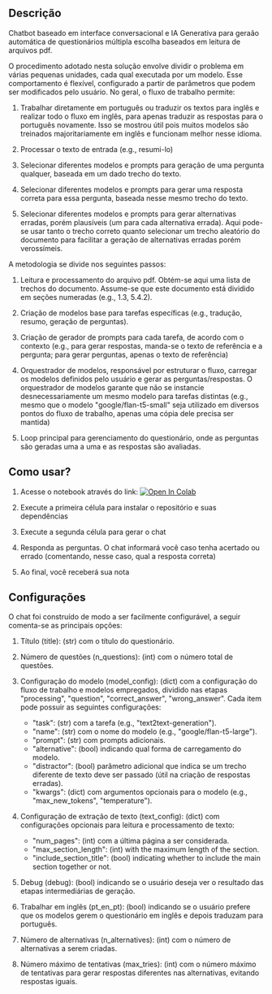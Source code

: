 ## Descrição
Chatbot baseado em interface conversacional e IA Generativa para geraão automática de questionários múltipla escolha
baseados em leitura de arquivos pdf.

O procedimento adotado nesta solução envolve dividir o problema em várias pequenas unidades, cada qual executada por um modelo.
Esse comportamento é flexível, configurado a partir de parâmetros que podem ser modificados pelo usuário. No geral, o fluxo de trabalho permite:
1. Trabalhar diretamente em português ou traduzir os textos para inglês e realizar todo o fluxo em inglês, para apenas traduzir as respostas para o português novamente. Isso se mostrou útil pois muitos modelos são treinados majoritariamente em inglês e funcionam melhor nesse idioma.

2. Processar o texto de entrada (e.g., resumi-lo)

3. Selecionar diferentes modelos e prompts para geração de uma pergunta qualquer, baseada em um dado trecho do texto.

4. Selecionar diferentes modelos e prompts para gerar uma resposta correta para essa pergunta, baseada nesse mesmo trecho do texto.

5. Selecionar diferentes modelos e prompts para gerar alternativas erradas, porém plausíveis (um para cada alternativa errada). Aqui pode-se usar tanto o trecho correto quanto selecionar um trecho aleatório do documento para facilitar a geração de alternativas erradas porém verossímeis.

A metodologia se divide nos seguintes passos:

1. Leitura e processamento do arquivo pdf. Obtém-se aqui uma lista de trechos do documento. Assume-se que este documento está dividido em seções numeradas (e.g., 1.3, 5.4.2).

2. Criação de modelos base para tarefas específicas (e.g., tradução, resumo, geração de perguntas).

3. Criação de gerador de prompts para cada tarefa, de acordo com o contexto (e.g., para gerar respostas, manda-se o texto de referência e a pergunta; para gerar perguntas, apenas o texto de referência)

4. Orquestrador de modelos, responsável por estruturar o fluxo, carregar os modelos definidos pelo usuário e gerar as perguntas/respostas. O orquestrador de modelos garante que não se instancie desnecessariamente um mesmo modelo para tarefas distintas (e.g., mesmo que o modelo "google/flan-t5-small" seja utilizado em diversos pontos do fluxo de trabalho, apenas uma cópia dele precisa ser mantida)

5. Loop principal para gerenciamento do questionário, onde as perguntas são geradas uma a uma e as respostas são avaliadas.

## Como usar?
1. Acesse o notebook através do link: [![Open In Colab](https://colab.research.google.com/assets/colab-badge.svg)](https://colab.research.google.com/github/MatheusSilvaGoncalves/generate_chat/blob/master/chat.ipynb)

2. Execute a primeira célula para instalar o repositório e suas dependências

3. Execute a segunda célula para gerar o chat

4. Responda as perguntas. O chat informará você caso tenha acertado ou errado (comentando, nesse caso, qual a resposta correta)

5. Ao final, você receberá sua nota

## Configurações

O chat foi construído de modo a ser facilmente configurável, a seguir comenta-se as principais opções:

1. Título (title): (str) com o título do questionário.
2. Número de questões (n_questions): (int) com o número total de questões.
4. Configuração do modelo (model_config): (dict) com a configuração do fluxo de trabalho e modelos empregados, dividido nas etapas
                "processing", "question", "correct_answer", "wrong_answer". Cada item 
                pode possuir as seguintes configurações: 

    - "task": (str) com a tarefa (e.g., "text2text-generation").
    - "name": (str) com o nome do modelo (e.g., "google/flan-t5-large").
    - "prompt": (str) com prompts adicionais.
    - "alternative": (bool) indicando qual forma de carregamento do modelo.
    - "distractor": (bool) parâmetro adicional que indica se um trecho diferente de texto deve ser passado (útil na criação de respostas erradas).
    - "kwargs": (dict) com argumentos opcionais para o modelo (e.g., "max_new_tokens", "temperature").
4. Configuração de extração de texto (text_config): (dict) com configurações opcionais para leitura e processamento de texto:
    - "num_pages": (int) com a última página a ser considerada.
    - "max_section_length": (int) with the maximum length of the section.
    - "include_section_title": (bool) indicating whether to include the main
                                        section together or not.
5. Debug (debug): (bool) indicando se o usuário deseja ver o resultado das etapas intermediárias de geração.
6. Trabalhar em inglês (pt_en_pt): (bool) indicando se o usuário prefere que os modelos gerem o questionário em inglês e depois traduzam para português.
7. Número de alternativas (n_alternatives): (int) com o número de alternativas a serem criadas.
8. Número máximo de tentativas (max_tries): (int) com o número máximo de tentativas para gerar respostas diferentes nas alternativas, evitando respostas iguais.


